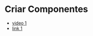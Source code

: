 # Criar Componentes 

- [ video 1](https://www.youtube.com/watch?v=vYImVt4b8eY)
- [link 1 ](https://www.codeproject.com/Articles/1060345/DFM-serialization-in-depth)
